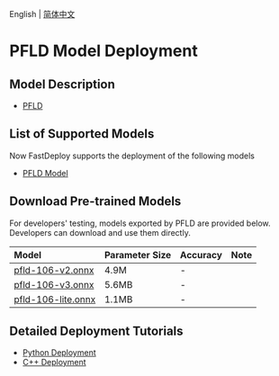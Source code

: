 English | [简体中文](README.md)
# PFLD Model Deployment

## Model Description

- [PFLD](https://github.com/Hsintao/pfld_106_face_landmarks/commit/e150195)

## List of Supported Models

Now FastDeploy supports the deployment of the following models

- [PFLD Model](https://github.com/Hsintao/pfld_106_face_landmarks)

## Download Pre-trained Models

For developers' testing, models exported by PFLD are provided below. Developers can download and use them directly. 

| Model                                                               | Parameter Size    | Accuracy    | Note |
|:---------------------------------------------------------------- |:----- |:----- | :------ |
| [pfld-106-v2.onnx](https://bj.bcebos.com/paddlehub/fastdeploy/pfld-106-v2.onnx) | 4.9M | - |
| [pfld-106-v3.onnx](https://bj.bcebos.com/paddlehub/fastdeploy/pfld-106-v3.onnx) | 5.6MB | - |
| [pfld-106-lite.onnx](https://bj.bcebos.com/paddlehub/fastdeploy/pfld-106-lite.onnx) | 1.1MB | - |

## Detailed Deployment Tutorials

- [Python Deployment](python)
- [C++ Deployment](cpp)

